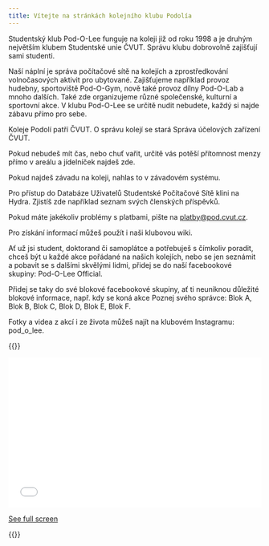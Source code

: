 ```yaml
---
title: Vítejte na stránkách kolejního klubu Podolía
---
```


Studentský klub Pod-O-Lee funguje na koleji již od roku 1998 a je druhým největším klubem Studentské unie ČVUT. Správu klubu dobrovolně zajišťují sami studenti.

Naší náplní je správa počítačové sítě na kolejích a zprostředkování volnočasových aktivit pro ubytované. Zajišťujeme například provoz hudebny, sportoviště Pod-O-Gym, nově také provoz dílny Pod-O-Lab a mnoho dalších. Také zde organizujeme různé společenské, kulturní a sportovní akce. V klubu Pod-O-Lee se určitě nudit nebudete, každý si najde zábavu přímo pro sebe.

Koleje Podolí patří ČVUT. O správu kolejí se stará Správa účelových zařízení ČVUT.

Pokud nebudeš mít čas, nebo chuť vařit, určitě vás potěší přítomnost menzy přímo v areálu a jídelníček najdeš zde.

Pokud najdeš závadu na koleji, nahlas to v závadovém systému.

Pro přístup do Databáze Uživatelů Studentské Počítačové Sítě klini na Hydra. Zjistíš zde například seznam svých členských příspěvků.

Pokud máte jakékoliv problémy s platbami, pište na platby@pod.cvut.cz.

Pro získání informací můžeš použít i naši klubovou wiki.

Ať už jsi student, doktorand či samoplátce a potřebuješ s čímkoliv poradit, chceš být u každé akce pořádané na našich kolejích, nebo se jen seznámit a pobavit se s dalšími skvělými lidmi, přidej se do naší facebookové skupiny: Pod-O-Lee Official.

Přidej se taky do své blokové facebookové skupiny, ať ti neuniknou důležité blokové informace, např. kdy se koná akce Poznej svého správce: Blok A, Blok B, Blok C, Blok D, Blok E, Blok F.

Fotky a videa z akcí i ze života můžeš najít na klubovém Instagramu: pod_o_lee.

{{<rawhtml>}}
<iframe width="100%" height="300px" frameborder="0" allowfullscreen src="//umap.openstreetmap.fr/en/map/mapa-arealu-koleji-podoli_580764?scaleControl=false&miniMap=false&scrollWheelZoom=false&zoomControl=true&allowEdit=false&moreControl=true&searchControl=null&tilelayersControl=null&embedControl=null&datalayersControl=true&onLoadPanel=undefined&captionBar=false"></iframe><p><a href="//umap.openstreetmap.fr/en/map/mapa-arealu-koleji-podoli_580764">See full screen</a></p>
{{</rawhtml>}}